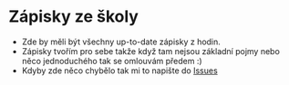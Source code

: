 # Zápisky ze školy

- Zde by měli být všechny up-to-date zápisky z hodin. 
- Zápisky tvořím pro sebe takže když tam nejsou základní pojmy nebo něco jednoduchého tak se omlouvám předem :)
- Kdyby zde něco chybělo tak mi to napište do [Issues](https://github.com/Ortieez/3.IT-Notes/issues)